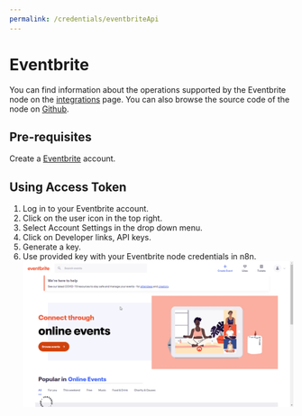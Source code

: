 ```yaml
---
permalink: /credentials/eventbriteApi
---
```


# Eventbrite
You can find information about the operations supported by the Eventbrite node on the [integrations](https://n8n.io/integrations/n8n-nodes-base.eventbrite) page. You can also browse the source code of the node on [Github](https://github.com/n8n-io/n8n/tree/master/packages/nodes-base/nodes/Eventbrite).

## Pre-requisites

Create a [Eventbrite](https://www.eventbrite.com/) account.

## Using Access Token

1. Log in to your Eventbrite account.
2. Click on the user icon in the top right.
3. Select Account Settings in the drop down menu.
4. Click on Developer links, API keys.
5. Generate a key.
6. Use provided key with your Eventbrite node credentials in n8n.
![Getting Eventbrite credentials](./using-access-token.gif)



